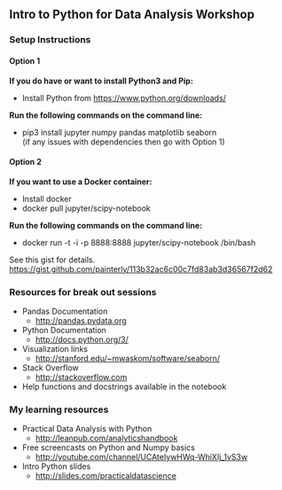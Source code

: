
## Intro to Python for Data Analysis Workshop

### Setup Instructions

#### Option 1
**If you do have or want to install Python3 and Pip:**
* Install Python from https://www.python.org/downloads/ 

**Run the following commands on the command line:**
* pip3 install jupyter numpy pandas matplotlib seaborn    
(if any issues with dependencies then go with Option 1)


#### Option 2
**If you want to use a Docker container:**
* Install docker
* docker pull jupyter/scipy-notebook

**Run the following commands on the command line:**
* docker run -t -i -p 8888:8888 jupyter/scipy-notebook /bin/bash

See this gist for details. https://gist.github.com/painterly/113b32ac6c00c7fd83ab3d36567f2d62

### Resources for break out sessions
* Pandas Documentation 
  * http://pandas.pydata.org
* Python Documentation
  * http://docs.python.org/3/
* Visualization links
  * http://stanford.edu/~mwaskom/software/seaborn/
* Stack Overflow
  * http://stackoverflow.com
* Help functions and docstrings available in the notebook



### My learning resources
* Practical Data Analysis with Python 
  * http://leanpub.com/analyticshandbook
* Free screencasts on Python and Numpy basics
  * http://youtube.com/channel/UCAteIywHWq-WhiXIj_1vS3w
* Intro Python slides
  * http://slides.com/practicaldatascience
